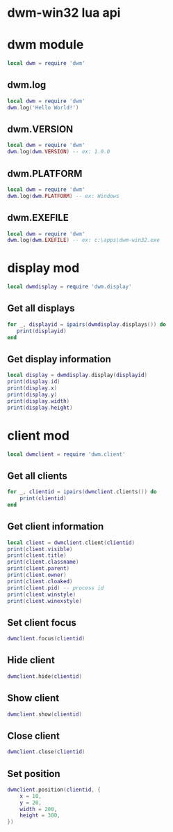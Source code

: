# dwm-win32 lua api

# dwm module

```lua
local dwm = require 'dwm'
```

## dwm.log

```lua
local dwm = require 'dwm'
dwm.log('Hello World!')
```

## dwm.VERSION

```lua
local dwm = require 'dwm'
dwm.log(dwm.VERSION) -- ex: 1.0.0
```

## dwm.PLATFORM

```lua
local dwm = require 'dwm'
dwm.log(dwm.PLATFORM) -- ex: Windows
```

## dwm.EXEFILE

```lua
local dwm = require 'dwm'
dwm.log(dwm.EXEFILE) -- ex: c:\apps\dwm-win32.exe
```

# display mod

```lua
local dwmdisplay = require 'dwm.display'
```

## Get all displays

```lua
for _, displayid = ipairs(dwmdisplay.displays()) do
   print(displayid)
end
```

## Get display information

```lua
local display = dwmdisplay.display(displayid)
print(display.id)
print(display.x)
print(display.y)
print(display.width)
print(display.height)
```

# client mod

```lua
local dwmclient = require 'dwm.client'
```

## Get all clients

```lua
for _, clientid = ipairs(dwmclient.clients()) do
    print(clientid)
end
```

## Get client information

```lua
local client = dwmclient.client(clientid)
print(client.visible)
print(client.title)
print(client.classname)
print(client.parent)
print(client.owner)
print(client.cloaked)
print(client.pid) -- process id
print(client.winstyle)
print(client.winexstyle)
```

## Set client focus

```lua
dwmclient.focus(clientid)
```

## Hide client

```lua
dwmclient.hide(clientid)
```

## Show client

```lua
dwmclient.show(clientid)
```

## Close client

```lua
dwmclient.close(clientid)
```

## Set position

```lua
dwmclient.position(clientid, {
    x = 10,
    y = 20,
    width = 200,
    height = 300,
})
```
